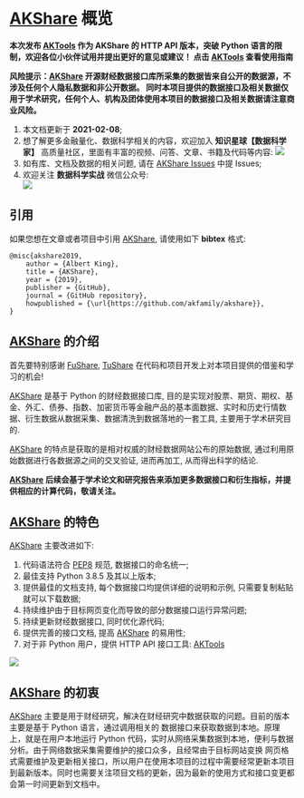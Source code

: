 # [AKShare](https://github.com/akfamily/akshare) 概览

**本次发布 [AKTools](https://github.com/akfamily/aktools) 作为 AKShare 的 HTTP API 版本，突破 Python 语言的限制，欢迎各位小伙伴试用并提出更好的意见或建议！ 点击 [AKTools](https://github.com/akfamily/aktools) 查看使用指南**

**风险提示：[AKShare](https://github.com/akfamily/akshare) 开源财经数据接口库所采集的数据皆来自公开的数据源，不涉及任何个人隐私数据和非公开数据。
同时本项目提供的数据接口及相关数据仅用于学术研究，任何个人、机构及团体使用本项目的数据接口及相关数据请注意商业风险。**

1. 本文档更新于 **2021-02-08**;
2. 想了解更多金融量化、数据科学相关的内容，欢迎加入 **知识星球【数据科学家】** 高质量社区，里面有丰富的视频、问答、文章、书籍及代码等内容: ![](https://jfds-1252952517.cos.ap-chengdu.myqcloud.com/akshare/readme/qrcode/data_scientist.png)
3. 如有库、文档及数据的相关问题, 请在 [AKShare Issues](https://github.com/akfamily/akshare/issues) 中提 Issues;
4. 欢迎关注 **数据科学实战** 微信公众号: <div><img src="https://jfds-1252952517.cos.ap-chengdu.myqcloud.com/akshare/readme/qrcode/ds.png"></div>

## 引用

如果您想在文章或者项目中引用 [AKShare](https://github.com/akfamily/akshare/), 请使用如下 **bibtex** 格式:

```
@misc{akshare2019,
    author = {Albert King},
    title = {AKShare},
    year = {2019},
    publisher = {GitHub},
    journal = {GitHub repository},
    howpublished = {\url{https://github.com/akfamily/akshare}},
}
```

## [AKShare](https://github.com/akfamily/akshare) 的介绍

首先要特别感谢 [FuShare](https://github.com/jindaxiang/fushare), [TuShare](https://github.com/waditu/tushare) 在代码和项目开发上对本项目提供的借鉴和学习的机会!

[AKShare](https://github.com/akfamily/akshare) 是基于 Python 的财经数据接口库, 目的是实现对股票、期货、期权、基金、外汇、债券、指数、加密货币等金融产品的基本面数据、实时和历史行情数据、衍生数据从数据采集、数据清洗到数据落地的一套工具, 主要用于学术研究目的. 

[AKShare](https://github.com/akfamily/akshare) 的特点是获取的是相对权威的财经数据网站公布的原始数据, 通过利用原始数据进行各数据源之间的交叉验证, 进而再加工, 从而得出科学的结论.

**[AKShare](https://github.com/akfamily/akshare) 后续会基于学术论文和研究报告来添加更多数据接口和衍生指标，并提供相应的计算代码，敬请关注。**

## [AKShare](https://github.com/akfamily/akshare) 的特色

[AKShare](https://github.com/akfamily/akshare) 主要改进如下:

1. 代码语法符合 [PEP8](https://www.python.org/dev/peps/pep-0008) 规范, 数据接口的命名统一;
2. 最佳支持 Python 3.8.5 及其以上版本;
3. 提供最佳的文档支持, 每个数据接口均提供详细的说明和示例, 只需要复制粘贴就可以下载数据;
4. 持续维护由于目标网页变化而导致的部分数据接口运行异常问题;
5. 持续更新财经数据接口, 同时优化源代码;
6. 提供完善的接口文档, 提高 [AKShare](https://github.com/akfamily/akshare) 的易用性;
7. 对于非 Python 用户，提供 HTTP API 接口工具: [AKTools](https://aktools.readthedocs.io/)

![](https://jfds-1252952517.cos.ap-chengdu.myqcloud.com/akshare/readme/mindmap/AKShare.svg)

## [AKShare](https://github.com/akfamily/akshare) 的初衷

[AKShare](https://github.com/akfamily/akshare) 主要是用于财经研究，解决在财经研究中数据获取的问题。目前的版本主要是基于 Python 语言，通过调用相关的
数据接口来获取数据到本地。原理上，就是在用户本地运行 Python 代码，实时从网络采集数据到本地，便利与数据分析。由于网络数据采集需要维护的接口众多，且经常由于目标网站变换
网页格式需要维护及更新相关接口，所以用户在使用本项目的过程中需要经常更新本项目到最新版本。同时也需要关注项目文档的更新，因为最新的使用方式和接口变更都会第一时间更新到文档中。
